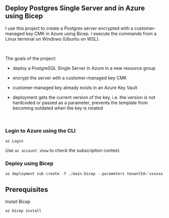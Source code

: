 ## Deploy Postgres Single Server and in Azure using Bicep

I use this project to create a Postgres server encrypted with a customer-managed key CMK in Azure using Bicep. I execute the commands from a Linux terminal on Windows (Ubuntu on WSL).
<p>&nbsp;</p>

The goals of the project:

* deploy a PostgreSQL Single Server in Azure in a new resource group
* encrypt the server with a customer-managed key CMK
* customer-managed key already exists in an Azure Key Vault

* deployment gets the current version of the key, i.e. the version is not hardcoded or passed as a parameter, prevents the template from becoming outdated when the key is rotated
<p>&nbsp;</p>


### Login to Azure using the CLI

```
az Login
```

Use `az account show` to check the subscription context.


### Deploy using Bicep

```terraform
az deployment sub create -f ./main.bicep --parameters tenantId='xxxxxx-xxxxxx-xxxxx-xxxxxxxxx' keyvaultname='xxxxxx'  keyname='xxxxxx' administratorLogin=xxxxxx' administratorLoginPassword='xxxxxx' servername='xxxxxx' -l UKSouth -c
```



## Prerequisites

Install Bicep

```
az bicep install
```